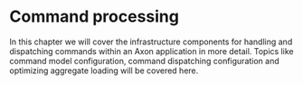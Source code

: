 # Command processing

In this chapter we will cover the infrastructure components for handling and dispatching commands within an Axon
 application in more detail. 
Topics like command model configuration,
 command dispatching configuration and optimizing aggregate loading will be covered here.
